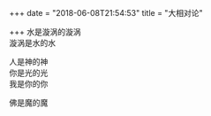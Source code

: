 +++
date = "2018-06-08T21:54:53"
title = "大相对论"

+++
水是漩涡的漩涡  
漩涡是水的水  
  
人是神的神  
你是光的光  
我是你的你  
  
佛是魔的魔  